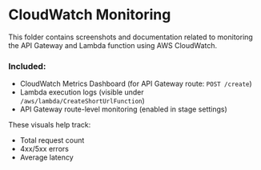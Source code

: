 # CloudWatch Monitoring

This folder contains screenshots and documentation related to monitoring the API Gateway and Lambda function using AWS CloudWatch.

### Included:
- CloudWatch Metrics Dashboard (for API Gateway route: `POST /create`)
- Lambda execution logs (visible under `/aws/lambda/CreateShortUrlFunction`)
- API Gateway route-level monitoring (enabled in stage settings)

These visuals help track:
- Total request count
- 4xx/5xx errors
- Average latency

